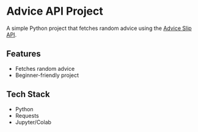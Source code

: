 # Advice API Project  

A simple Python project that fetches random advice using the [Advice Slip API](https://api.adviceslip.com/).  

## Features  
- Fetches random advice  
- Beginner-friendly project  

## Tech Stack  
- Python  
- Requests  
- Jupyter/Colab  
